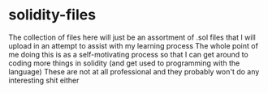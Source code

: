 # solidity-files
The collection of files here will just be an assortment of .sol files that I will upload in an attempt to assist with my learning process
The whole point of me doing this is as a self-motivating process so that I can get around to coding more things in solidity (and get used to programming with the language)
These are not at all professional and they probably won't do any interesting shit either
